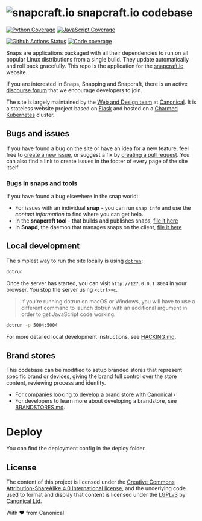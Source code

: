 # ![snapcraft.io](https://assets.ubuntu.com/v1/944b8760-snapcraft-logo-bird.svg?fmt=png&w=50 "Snapcraft") snapcraft.io codebase

[![Python Coverage](https://img.shields.io/badge/Python%20Coverage-View%20Report-blue)](https://canonical.github.io/snapcraft.io/coverage/python) [![JavaScript Coverage](https://img.shields.io/badge/JavaScript%20Coverage-View%20Report-blue)](https://canonical.github.io/snapcraft.io/coverage/js)

[![Github Actions Status](https://github.com/canonical/snapcraft.io/actions/workflows/coverage.yml/badge.svg)](https://github.com/canonical/snapcraft.io/actions/workflows/coverage.yml) [![Code coverage](https://codecov.io/gh/canonical-web-and-design/snapcraft.io/branch/master/graph/badge.svg)](https://codecov.io/gh/canonical-web-and-design/snapcraft.io)

Snaps are applications packaged with all their dependencies to run on all popular Linux distributions from a single build. They update automatically and roll back gracefully. This repo is the application for the [snapcraft.io](https://snapcraft.io) website.

If you are interested in Snaps, Snapping and Snapcraft, there is an active [discourse forum](https://forum.snapcraft.io/) that we encourage developers to join.

The site is largely maintained by the [Web and Design team](https://ubuntu.com/blog/topics/design) at [Canonical](https://canonical.com/). It is a stateless website project based on [Flask](https://flask.palletsprojects.com/en/1.1.x/) and hosted on a [Charmed Kubernetes](https://ubuntu.com/kubernetes) cluster.


## Bugs and issues

If you have found a bug on the site or have an idea for a new feature, feel free to [create a new issue](https://github.com/canonical-web-and-design/snapcraft.io/issues/new), or suggest a fix by [creating a pull request](https://help.github.com/articles/creating-a-pull-request/). You can also find a link to create issues in the footer of every page of the site itself.

### Bugs in snaps and tools

If you have found a bug elsewhere in the snap world:

- For issues with an individual **snap** - you can run `snap info` and use the *contact information* to find where you can get help.
- In the **snapcraft tool** - that builds and publishes snaps, [file it here](https://bugs.launchpad.net/snapcraft)
- In **Snapd**, the daemon that manages snaps on the client, [file it here](https://bugs.launchpad.net/snapd)


## Local development

The simplest way to run the site locally is using [`dotrun`](https://github.com/canonical/dotrun):

```bash
dotrun
```

Once the server has started, you can visit `http://127.0.0.1:8004` in your browser. You stop the server using `<ctrl>+c`.

> If you're running dotrun on macOS or Windows, you will have to use a different command to launch dotrun with an additional argument in order to get JavaScript code working:
```bash
dotrun -p 5004:5004
```

For more detailed local development instructions, see [HACKING.md](HACKING.md).

## Brand stores

This codebase can be modified to setup branded stores that represent specific brand or devices, giving the brand full control over the store content, reviewing process and identity.

- [For companies looking to develop a brand store with Canonical&nbsp;&rsaquo;](https://snapcraft.io/docs/store-brand-accounts)
- For developers to learn more about developing a brandstore, see [BRANDSTORES.md](BRANDSTORES.md).

# Deploy
You can find the deployment config in the deploy folder.

## License

The content of this project is licensed under the [Creative Commons Attribution-ShareAlike 4.0 International license](https://creativecommons.org/licenses/by-sa/4.0/), and the underlying code used to format and display that content is licensed under the [LGPLv3](https://opensource.org/licenses/lgpl-3.0) by [Canonical Ltd](https://canonical.com/).


With ♥ from Canonical
